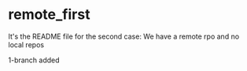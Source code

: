 # remote_first
It's the README file for the second case:
  We have a remote rpo and no local repos

1-branch added
